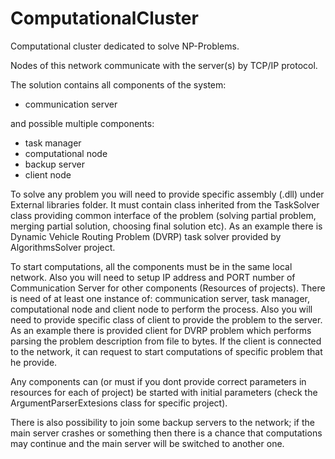 # ComputationalCluster

Computational cluster dedicated to solve NP-Problems.

Nodes of this network communicate with the server(s) by TCP/IP protocol.

The solution contains all components of the system:

* communication server

and possible multiple components:

* task manager
* computational node
* backup server
* client node

To solve any problem you will need to provide specific assembly (.dll) under External libraries folder. It must contain class inherited from the TaskSolver class providing common interface of the problem (solving partial problem, merging partial solution, choosing final solution etc). As an example there is Dynamic Vehicle Routing Problem (DVRP) task solver provided by AlgorithmsSolver project.

To start computations, all the components must be in the same local network. Also you will need to setup IP address and PORT number of Communication Server for other components (Resources of projects). There is need of at least one instance of: communication server, task manager, computational node and client node to perform the process. Also you will need to provide specific class of client to provide the problem to the server. As an example there is provided client for DVRP problem which performs parsing the problem description from file to bytes. If the client is connected to the network, it can request to start computations of specific problem that he provide.

Any components can (or must if you dont provide correct parameters in resources for each of project) be started with initial parameters (check the ArgumentParserExtesions class for specific project).

There is also possibility to join some backup servers to the network; if the main server crashes or something then there is a chance that computations may continue and the main server will be switched to another one.
